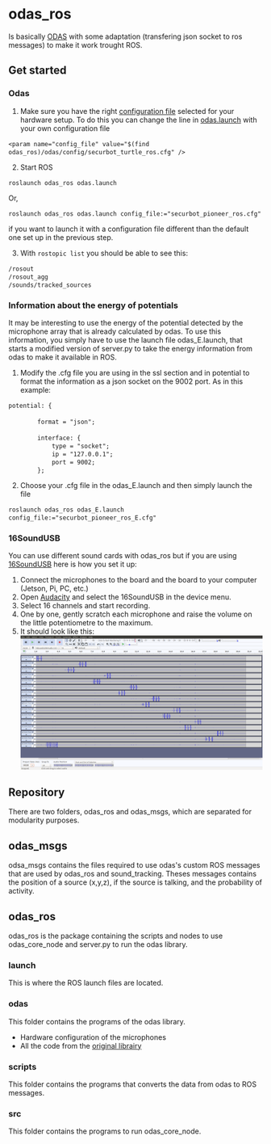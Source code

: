 # odas_ros
Is basically [ODAS](https://github.com/introlab/odas/wiki) with some adaptation (transfering json socket to ros messages) to make it work trought ROS.

## Get started
### Odas
1. Make sure you have the right [configuration file](https://github.com/introlab/odas_ros/tree/redesign_modular/odas_ros/odas_ros/odas/config) selected for your hardware setup. To do this you can change the line in [odas.launch](https://github.com/introlab/odas_ros/blob/redesign_modular/odas_ros/odas_ros/launch/odas.launch) with your own configuration file
```
<param name="config_file" value="$(find odas_ros)/odas/config/securbot_turtle_ros.cfg" />
```
2. Start ROS
```
roslaunch odas_ros odas.launch
```
Or,
```
roslaunch odas_ros odas.launch config_file:="securbot_pioneer_ros.cfg"
```
if you want to launch it with a configuration file different than the default one set up in the previous step.

3. With `rostopic list` you should be able to see this:
```
/rosout
/rosout_agg
/sounds/tracked_sources
```

### Information about the energy of potentials
It may be interesting to use the energy of the potential detected by the microphone array that is already calculated by odas. To use this information, you simply have to use the launch file odas_E.launch, that starts a modified version of server.py to take the energy information from odas to make it available in ROS.

1. Modify the .cfg file you are using in the ssl section and in potential to format the information as a json socket on the 9002 port. As in this example:
```
potential: {

        format = "json";

        interface: {
            type = "socket";
            ip = "127.0.0.1";
            port = 9002;
        };

```
2. Choose your .cfg file in the odas_E.launch and then simply launch the file
```
roslaunch odas_ros odas_E.launch config_file:="securbot_pioneer_ros_E.cfg"
```

### 16SoundUSB
You can use different sound cards with odas_ros but if you are using [16SoundUSB](https://github.com/introlab/16SoundsUSB) here is how you set it up:
1. Connect the microphones to the board and the board to your computer (Jetson, Pi, PC, etc.)
2. Open [Audacity](https://www.audacityteam.org/) and select the 16SoundUSB in the device menu.
3. Select 16 channels and start recording.
4. One by one, gently scratch each microphone and raise the volume on the little potentiometre to the maximum.
5. It should look like this:
![micTest](res/audacity_micTest.png)

## Repository
There are two folders, odas_ros and odas_msgs, which are separated for modularity purposes.

## odas_msgs
odsa_msgs contains the files required to use odas's custom ROS messages that are used by odas_ros and sound_tracking.
Theses messages contains the position of a source (x,y,z), if the source is talking, and the probability of activity.

## odas_ros
odas_ros is the package containing the scripts and nodes to use odas_core_node and server.py to run the odas library.

### launch
This is where the ROS launch files are located.

### odas
This folder contains the programs of the odas library.
  - Hardware configuration of the microphones
  - All the code from the [original librairy](https://github.com/introlab/odas)

### scripts
This folder contains the programs that converts the data from odas to ROS messages.

### src
This folder contains the programs to run odas_core_node.

